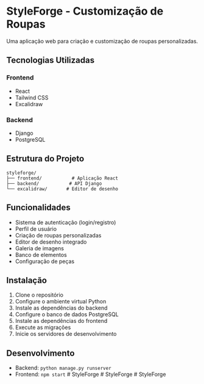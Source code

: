 # StyleForge - Customização de Roupas

Uma aplicação web para criação e customização de roupas personalizadas.

## Tecnologias Utilizadas

### Frontend
- React
- Tailwind CSS
- Excalidraw

### Backend
- Django
- PostgreSQL

## Estrutura do Projeto

```
styleforge/
├── frontend/           # Aplicação React
├── backend/           # API Django
└── excalidraw/       # Editor de desenho
```

## Funcionalidades

- Sistema de autenticação (login/registro)
- Perfil de usuário
- Criação de roupas personalizadas
- Editor de desenho integrado
- Galeria de imagens
- Banco de elementos
- Configuração de peças

## Instalação

1. Clone o repositório
2. Configure o ambiente virtual Python
3. Instale as dependências do backend
4. Configure o banco de dados PostgreSQL
5. Instale as dependências do frontend
6. Execute as migrações
7. Inicie os servidores de desenvolvimento

## Desenvolvimento

- Backend: `python manage.py runserver`
- Frontend: `npm start` #   S t y l e F o r g e  
 #   S t y l e F o r g e  
 #   S t y l e F o r g e  
 